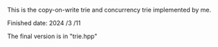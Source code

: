 This is the copy-on-write trie and concurrency trie implemented by me.

Finished date: 2024 /3 /11

The final version is in "trie.hpp"